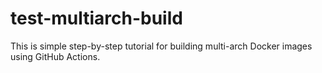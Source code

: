 # test-multiarch-build

This is simple step-by-step tutorial for building multi-arch Docker images using GitHub Actions.
